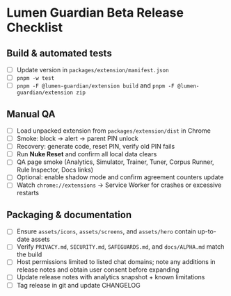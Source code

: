 # Lumen Guardian Beta Release Checklist

## Build & automated tests
- [ ] Update version in `packages/extension/manifest.json`
- [ ] `pnpm -w test`
- [ ] `pnpm -F @lumen-guardian/extension build` and `pnpm -F @lumen-guardian/extension zip`

## Manual QA
- [ ] Load unpacked extension from `packages/extension/dist` in Chrome
- [ ] Smoke: block → alert → parent PIN unlock
- [ ] Recovery: generate code, reset PIN, verify old PIN fails
- [ ] Run **Nuke Reset** and confirm all local data clears
- [ ] QA page smoke (Analytics, Simulator, Trainer, Tuner, Corpus Runner, Rule Inspector, Docs links)
- [ ] Optional: enable shadow mode and confirm agreement counters update
- [ ] Watch `chrome://extensions` → Service Worker for crashes or excessive restarts

## Packaging & documentation
- [ ] Ensure `assets/icons`, `assets/screens`, and `assets/hero` contain up-to-date assets
- [ ] Verify `PRIVACY.md`, `SECURITY.md`, `SAFEGUARDS.md`, and `docs/ALPHA.md` match the build
- [ ] Host permissions limited to listed chat domains; note any additions in release notes and obtain user consent before expanding
- [ ] Update release notes with analytics snapshot + known limitations
- [ ] Tag release in git and update CHANGELOG
